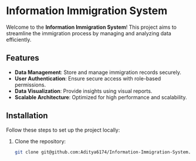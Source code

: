 # Information Immigration System

Welcome to the **Information Immigration System**! This project aims to streamline the immigration process by managing and analyzing data efficiently.

## Features
- **Data Management**: Store and manage immigration records securely.
- **User Authentication**: Ensure secure access with role-based permissions.
- **Data Visualization**: Provide insights using visual reports.
- **Scalable Architecture**: Optimized for high performance and scalability.

## Installation

Follow these steps to set up the project locally:

1. Clone the repository:
   ```bash
   git clone git@github.com:Aditya6174/Information-Immigration-System.git
